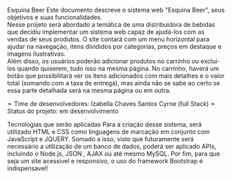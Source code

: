 Esquina Beer 
Este documento descreve o sistema web "Esquina Beer", seus objetivos e suas funcionalidades.                  
Nesse projeto será abordado a temática de uma distribuidora de bebidas que decidiu implementar um sistema web capaz de ajudá-los com as vendas de seus produtos. O site contará com um menu horizontal para ajudar na navegação, itens divididos por categorias, preços em destaque e imagens ilustrativas. 	
Além disso, os usuários poderão adicionar produtos no carrinho ou excluí-los quando quiserem, tudo isso na mesma página. No carrinho, haverá um botão que possibilitará ver os itens adicionados com mais detalhes e o valor total (somando com a taxa de entrega), mas ainda não se sabe ao certo se essa parte detalhada será na mesma página ou em outra.  


➣ Time de desenvolvedores: Izabella Chaves Santos Cyrne (full Stack) 
➣ Status do projeto: em desenvolvimento   


Tecnologias que serão aplicadas 
Para a criação desse sistema, será utilizado  HTML e CSS como linguagens de marcação em conjunto com JavaScript e JQUERY. Somado a isso, visto que futuramente será necessário a utilização de um banco de dados, poderá ser aplicado APIs, incluindo o Node.js, JSON , AJAX ou até mesmo MySQL. Por fim, para que seja um site acessivel e responsivo, o uso do framework Bootstrap é indispensavel! 
 
